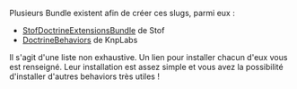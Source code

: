 Plusieurs Bundle existent afin de créer ces slugs, parmi eux :
* <a href="https://github.com/stof/StofDoctrineExtensionsBundle/blob/master/Resources/doc/index.rst" target="_blank">StofDoctrineExtensionsBundle</a> de Stof
* <a href="https://github.com/KnpLabs/DoctrineBehaviors#sluggable" target="_blank">DoctrineBehaviors</a> de KnpLabs

Il s'agit d'une liste non exhaustive. Un lien pour installer chacun d'eux vous est renseigné.
Leur installation est assez simple et vous avez la possibilité d'installer d'autres behaviors très utiles !
